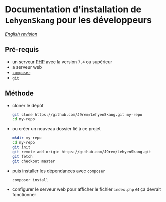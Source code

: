 # Documentation d'installation de `LehyenSkang` pour les développeurs

_[English revision](../en/install.md)_

## Pré-requis

 - un serveur [PHP](https://php.net) avec la version `7.4` ou supérieur
 - a serveur web
 - [`composer`](https://getcomposer.org)
 - [`git`](https://git-scm.com)

## Méthode

 - cloner le dépôt
   ```bash
   git clone https://github.com/J9rem/LehyenSkang.git my-repo
   cd my-repo
   ```
 - ou créer un nouveau dossier lié à ce projet
   ```bash
   mkdir my-repo
   cd my-repo
   git init
   git remote add origin https://github.com/J9rem/LehyenSkang.git
   git fetch
   git checkout master
   ```
 - puis installer les dépendances avec `composer`
   ```bash
   composer install
   ```
 - configurer le serveur web pour afficher le fichier `index.php` et ça devrait fonctionner